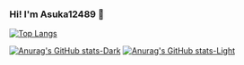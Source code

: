 ### Hi! I'm Asuka12489 👋

<!--
**Asuka12489/Asuka12489** is a ✨ _special_ ✨ repository because its `README.md` (this file) appears on your GitHub profile.

Here are some ideas to get you started:

- 🔭 I’m currently working on ...
- 🌱 I’m currently learning ...
- 👯 I’m looking to collaborate on ...
- 🤔 I’m looking for help with ...
- 💬 Ask me about ...
- 📫 How to reach me: ...
- 😄 Pronouns: ...
- ⚡ Fun fact: ...
-->


[![Top Langs](https://github-readme-stats.vercel.app/api/top-langs/?username=Asuka12489&layout=compact)](https://github.com/Asuka12489/github-readme-stats)

[![Anurag's GitHub stats-Dark](https://github-readme-stats.vercel.app/api?username=Asuka12489&show_icons=true&theme=dark#gh-dark-mode-only)](https://github.com/Asuka12489/github-readme-stats#gh-dark-mode-only)
[![Anurag's GitHub stats-Light](https://github-readme-stats.vercel.app/api?username=Asuka12489&show_icons=true&theme=default#gh-light-mode-only)](https://github.com/Asuka12489/github-readme-stats#gh-light-mode-only)
